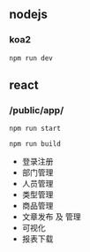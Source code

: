 ## nodejs
### koa2
```
npm run dev
``` 
## react
### /public/app/
```
npm run start

npm run build
```

*  登录注册
*  部门管理
*  人员管理
*  类型管理
*  商品管理
*  文章发布 及 管理
*  可视化
*  报表下载 
